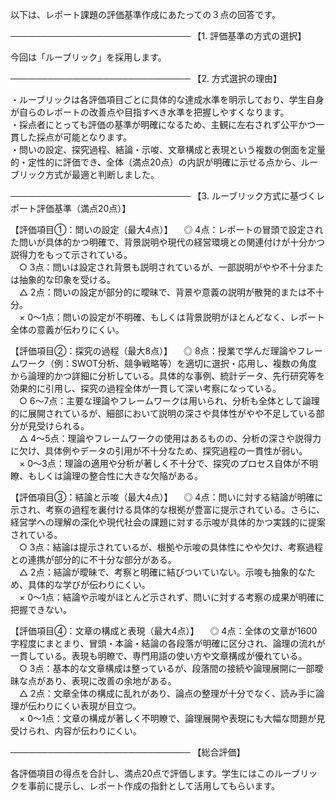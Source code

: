 以下は、レポート課題の評価基準作成にあたっての３点の回答です。

─────────────────────────────
【1. 評価基準の方式の選択】

今回は「ルーブリック」を採用します。

─────────────────────────────
【2. 方式選択の理由】

・ルーブリックは各評価項目ごとに具体的な達成水準を明示しており、学生自身が自らのレポートの改善点や目指すべき水準を把握しやすくなります。  
・採点者にとっても評価の基準が明確になるため、主観に左右されず公平かつ一貫した採点が可能となります。  
・問いの設定、探究過程、結論・示唆、文章構成と表現という複数の側面を定量的・定性的に評価でき、全体（満点20点）の内訳が明確に示せる点から、ルーブリック方式が最適と判断しました。

─────────────────────────────
【3. ルーブリック方式に基づくレポート評価基準（満点20点）】

【評価項目①：問いの設定（最大4点）】
 ◎ 4点：レポートの冒頭で設定された問いが具体的かつ明確で、背景説明や現代の経営環境との関連付けが十分かつ説得力をもって示されている。  
 ○ 3点：問いは設定され背景も説明されているが、一部説明がやや不十分または抽象的な印象を受ける。  
 △ 2点：問いの設定が部分的に曖昧で、背景や意義の説明が散発的または不十分。  
 × 0～1点：問いの設定が不明確、もしくは背景説明がほとんどなく、レポート全体の意義が伝わりにくい。

【評価項目②：探究の過程（最大8点）】
 ◎ 8点：授業で学んだ理論やフレームワーク（例：SWOT分析、競争戦略等）を適切に選択・応用し、複数の角度から論理的かつ詳細に分析している。具体的な事例、統計データ、先行研究等を効果的に引用し、探究の過程全体が一貫して深い考察になっている。  
 ○ 6～7点：主要な理論やフレームワークは用いられ、分析も全体として論理的に展開されているが、細部において説明の深さや具体性がやや不足している部分が見受けられる。  
 △ 4～5点：理論やフレームワークの使用はあるものの、分析の深さや説得力に欠け、具体例やデータの引用が不十分なため、探究過程の一貫性が弱い。  
 × 0～3点：理論の適用や分析が著しく不十分で、探究のプロセス自体が不明瞭、もしくは論理の整合性に大きな欠陥がある。

【評価項目③：結論と示唆（最大4点）】
 ◎ 4点：問いに対する結論が明確に示され、考察の過程を裏付ける具体的な根拠が豊富に提示されている。さらに、経営学への理解の深化や現代社会の課題に対する示唆が具体的かつ実践的に提案されている。  
 ○ 3点：結論は提示されているが、根拠や示唆の具体性にやや欠け、考察過程との連携が部分的に不十分な部分がある。  
 △ 2点：結論が曖昧で、考察と明確に結びついていない。示唆も抽象的なため、具体的な学びが伝わりにくい。  
 × 0～1点：結論や示唆がほとんど示されず、問いに対する考察の成果が明確に把握できない。

【評価項目④：文章の構成と表現（最大4点）】
 ◎ 4点：全体の文章が1600字程度にまとまり、冒頭・本論・結論の各段落が明確に区分され、論理の流れが一貫している。表現も明瞭で、専門用語の使い方や文章構成が優れている。  
 ○ 3点：基本的な文章構成は整っているが、段落間の接続や論理展開に一部曖昧な点があり、表現に改善の余地がある。  
 △ 2点：文章全体の構成に乱れがあり、論点の整理が十分でなく、読み手に論理が伝わりにくい表現が目立つ。  
 × 0～1点：文章の構成が著しく不明瞭で、論理展開や表現にも大幅な問題が見受けられ、内容が伝わりにくい。

─────────────────────────────
【総合評価】

各評価項目の得点を合計し、満点20点で評価します。学生にはこのルーブリックを事前に提示し、レポート作成の指針として活用してもらいます。